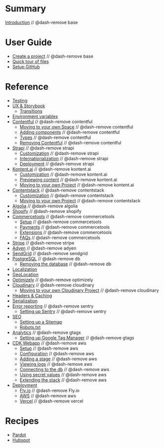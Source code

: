 # Summary

[Introduction](./README.md) // @dash-remove base

# User Guide

- [Create a project](./guide/create-a-project.md) // @dash-remove base
- [Quick tour of files](./guide/file-tour.md)
- [Setup GitHub](./guide/setup-github.md)

# Reference

- [Testing](./testing/README.md)
- [UX & Storybook](./ux-and-storybook/README.md)
  - [Transitions](./ux-and-storybook/transitions.md)
- [Environment variables](./guide/environment-variables.md)
- [Contentful](./contentful/README.md) // @dash-remove contentful
  - [Moving to your own Space](./contentful/moving-to-your-own-space.md) // @dash-remove contentful
  - [Adding components](./contentful/adding-components.md) // @dash-remove contentful
  - [Types](./contentful/types.md) // @dash-remove contentful
  - [Removing Contentful](./contentful/removing-contentful.md) // @dash-remove contentful
- [Strapi](./strapi/README.md) // @dash-remove strapi
  - [Customization](./strapi/customizing-strapi.md) // @dash-remove strapi
  - [Internationalization](./strapi/internationalization.md) // @dash-remove strapi
  - [Deployment](./strapi/deploying-strapi.md) // @dash-remove strapi
- [Kontent.ai](./kontent.ai/README.md) // @dash-remove kontent.ai
  - [Customization](./kontent.ai/customizing-kontent.ai.md) // @dash-remove kontent.ai
  - [Previewing content](./kontent.ai/previewing-content.md) // @dash-remove kontent.ai
  - [Moving to your own Project](./kontent.ai/moving-to-your-own-project.md) // @dash-remove kontent.ai
- [Contentstack](./contentstack/README.md) // @dash-remove contentstack
  - [Customization](./contentstack/customizing-contentstack.md) // @dash-remove contentstack
  - [Moving to your own Project](./contentstack/moving-to-your-own-project.md) // @dash-remove contentstack
- [Algolia](./algolia/README.md) // @dash-remove algolia
- [Shopify](./shopify/README.md) // @dash-remove shopify
- [Commercetools](./commercetools/README.md) // @dash-remove commercetools
  - [Setup](./commercetools/setup.md) // @dash-remove commercetools
  - [Payments](./commercetools/payments.md) // @dash-remove commercetools
  - [Extensions](./commercetools/extensions.md) // @dash-remove commercetools
  - [FAQs](./commercetools/FAQs.md) // @dash-remove commercetools
- [Stripe](./stripe/README.md) // @dash-remove stripe
- [Adyen](./adyen/README.md) // @dash-remove adyen
- [SendGrid](./sendgrid/README.md) // @dash-remove sendgrid
- [PostgreSQL]() // @dash-remove db
  - [Removing the database](./removing-database.md) // @dash-remove db
- [Localization](./guide/localization.md)
- [GeoLocation](./geolocation/README.md)
- [Optimizely](./optimizely/README.md) // @dash-remove optimizely
- [Cloudinary](./cloudinary/README.md) // @dash-remove cloudinary
  - [Moving to your own Cloudinary Project](./cloudinary/moving-to-your-own-project.md) // @dash-remove cloudinary
- [Headers & Caching](./deployment/caching-and-headers.md)
- [Serialization](./guide/serialization.md)
- [Error reporting]() // @dash-remove sentry
  - [Setting up Sentry](./deployment/sentry-error-reporting.md) // @dash-remove sentry
- [SEO]()
  - [Setting up a Sitemap](./seo/sitemaps.md)
  - [Robots.txt](./seo/robots-txt.md)
- [Analytics]() // @dash-remove gtags
  - [Setting up Google Tag Manager](./analytics/google-tag-manager.md.md) // @dash-remove gtags
- [CDK Webapp](./cdk-webapp/README.md) // @dash-remove aws
  - [Setup](./cdk-webapp/setup.md) // @dash-remove aws
  - [Configuration](./cdk-webapp/configuration.md) // @dash-remove aws
  - [Adding a stage](./cdk-webapp/adding-a-stage.md) // @dash-remove aws
  - [Viewing logs](./cdk-webapp/viewing-logs.md) // @dash-remove aws
  - [Connecting to the db](./cdk-webapp/connect-to-the-db.md) // @dash-remove aws
  - [Using secret values](./cdk-webapp/using-secret-values.md) // @dash-remove aws
  - [Extending the stack](./cdk-webapp/extending-the-stack.md) // @dash-remove aws
- [Deployment]()
  - [Fly.io](deployment/Fly.io.md) // @dash-remove Fly.io
  - [AWS](deployment/AWS.md) // @dash-remove aws
  - [Vercel](deployment/Vercel.md) // @dash-remove vercel

# Recipes

- [Pardot](./recipes/pardot.md)
- [Hubspot](./recipes/hubspot.md)
